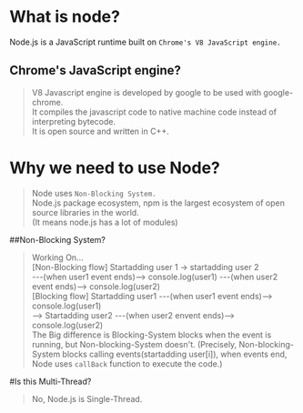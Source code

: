 # What is node?  
Node.js is a JavaScript runtime built on `Chrome's V8 JavaScript engine.`
  
## Chrome's JavaScript engine?  
>V8 Javascript engine is developed by google to be used with google-chrome.  
>It compiles the javascript code to native machine code instead of interpreting bytecode.  
>It is open source and written in C++.  

# Why we need to use Node?  
>Node uses `Non-Blocking System.`  
>Node.js package ecosystem, npm is the largest ecosystem of open source libraries in the world.  
(It means node.js has a lot of modules) 
 
##Non-Blocking System?  
>Working On...  
>[Non-Blocking flow] Startadding user 1 -> startadding user 2  
---(when user1 event ends)--> console.log(user1) ---(when user2 event ends)--> console.log(user2)  
>[Blocking flow] Startadding user1 ---(when user1 event ends)--> console.log(user1)  
--> Startadding user2 ---(when user2 envent ends)--> console.log(user2)  
>The Big difference is Blocking-System blocks when the event is running, but Non-blocking-System doesn't. (Precisely, Non-blocking-System blocks calling events(startadding user[i]), when events end, Node uses `callBack` function to execute the code.)     

#Is this Multi-Thread?  
>No, Node.js is Single-Thread.  
 





